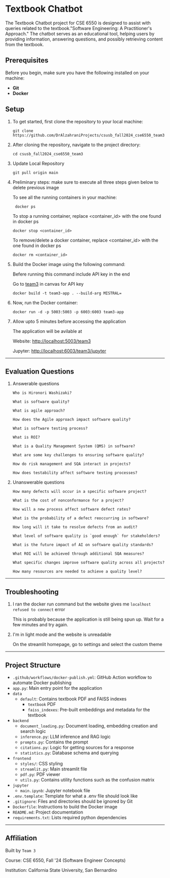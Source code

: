 
# Textbook Chatbot 

The Textbook Chatbot project for CSE 6550 is designed to assist with queries related to the textbook."Software Engineering: A Practitioner's Approach." The chatbot serves as an educational tool, helping users by providing information, answering questions, and possibly retrieving content from the textbook.

## Prerequisites
Before you begin, make sure you have the following installed on your machine:
- **Git**
- **Docker**

## Setup

1. To get started, first clone the repository to your local machine:
   ```
   git clone https://github.com/DrAlzahraniProjects/csusb_fall2024_cse6550_team3.git
   ```

2. After cloning the repository, navigate to the project directory:
   ```
   cd csusb_fall2024_cse6550_team3
   ```

3. Update Local Repository
   ```
   git pull origin main
   ```

4. Preliminary steps: make sure to execute all three steps given below to delete previous image

   To see all the running containers in your machine: 
   ```
    docker ps
   ```
  
   To stop a running container, replace <container_id> with the one found in docker ps
   ```
   docker stop <container_id>
   ```

   To remove/delete a docker container, replace <container_id> with the one found in docker ps
   ```
   docker rm <container_id>
   ```

5. Build the Docker image using the following command:

   Befere running this command include API key in the end 

   Go to [team3](https://csusb.instructure.com/courses/43192/discussion_topics/419698) in canvas for API key
   
   ```
   docker build -t team3-app . --build-arg MISTRAL=
   ```
6. Now, run the Docker container:
 
   ```
   docker run -d -p 5003:5003 -p 6003:6003 team3-app
   ```

7. Allow upto 5 minutes before accessing the application
    
   The application will be avilable at
  
    Website: [http://localhost:5003/team3](http://localhost:5003/team3)
   
    Jupyter: [http://localhost:6003/team3/jupyter](http://localhost:6003/team3/jupyter)

---

## Evaluation Questions

1. Answerable questions

   ```
   Who is Hironori Washizaki?
   ```
   ```
   What is software quality?
   ```
   ```
   What is agile approach?
   ```
   ```
   How does the Agile approach impact software quality?
   ```
   ```
   What is software testing process?
   ```
   ```
   What is ROI?
   ```
   ```
   What is a Quality Management System (QMS) in software?
   ```
   ```
   What are some key challenges to ensuring software quality?
   ```
   ```
   How do risk management and SQA interact in projects?
   ```
   ```
   How does testability affect software testing processes?
   ```

2. Unanswerable questions
   
   ```
   How many defects will occur in a specific software project?
   ```
   ```
   What is the cost of nonconformance for a project?
   ```
   ```
   How will a new process affect software defect rates?
   ```
   ```
   What is the probability of a defect reoccurring in software?
   ```
   ```
   How long will it take to resolve defects from an audit?
   ```
   ```
   What level of software quality is `good enough` for stakeholders?
   ```
   ```
   What is the future impact of AI on software quality standards?
   ```
   ```
   What ROI will be achieved through additional SQA measures?
   ```
   ```
   What specific changes improve software quality across all projects?
   ```
   ```
   How many resources are needed to achieve a quality level?
   ```

---

## Troubleshooting

1. I ran the docker run command but the website gives me `localhost refused to connect` error
   
   This is probably because the application is still being spun up. Wait for a few minutes and try again.
   
2. I'm in light mode and the website is unreadable
   
   On the streamlit homepage, go to settings and select the custom theme
   

---
## Project Structure

- `.github/workflows/docker-publish.yml`: GitHub Action workflow to automate Docker publishing
- `app.py`: Main entry point for the application
- `data`
	- `default`: Contains textbook PDF and FAISS indexes
		- `textbook` PDF
		- `faiss_indexes`: Pre-built embeddings and metadata for the textbook
- `backend`
	- `document_loading.py`: Document loading, embedding creation and search logic
	- `inference.py`: LLM inference and RAG logic
	- `prompts.py`: Contains the prompt
	- `citations.py`: Logic for getting sources for a response
	- `statistics.py`: Database schema and querying
- `frontend`
	- `styles/`: CSS styling
	- `streamlit.py`: Main streamlit file
	- `pdf.py`: PDF viewer
   - `utils.py`: Contains utility functions such as the confusion matrix
- `jupyter`
	- `main.ipynb`: Jupyter notebook file
- `.env.template`: Template for what a .env file should look like
- `.gitignore`: Files and directories should be ignored by Git
- `Dockerfile`: Instructions to build the Docker image
- `README.md`: Project documentation
- `requirements.txt`: Lists required python dependencies

---

## Affiliation

Built by `Team 3`

Course: CSE 6550, Fall '24 (Software Engineer Concepts)

Institution: California State University, San Bernardino
